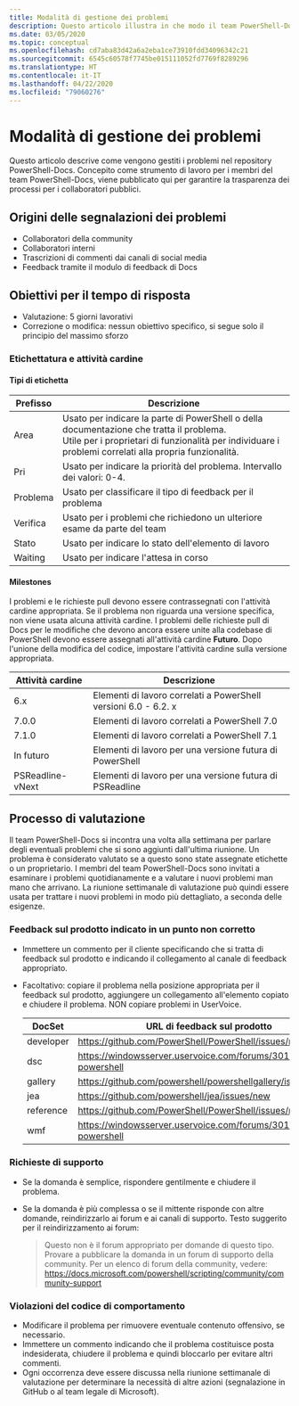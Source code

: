 ```yaml
---
title: Modalità di gestione dei problemi
description: Questo articolo illustra in che modo il team PowerShell-Docs gestisce le richieste pull.
ms.date: 03/05/2020
ms.topic: conceptual
ms.openlocfilehash: cd7aba83d42a6a2eba1ce73910fdd34096342c21
ms.sourcegitcommit: 6545c60578f7745be015111052fd7769f8289296
ms.translationtype: HT
ms.contentlocale: it-IT
ms.lasthandoff: 04/22/2020
ms.locfileid: "79060276"
---
```

# <a name="how-we-manage-issues"></a>Modalità di gestione dei problemi

Questo articolo descrive come vengono gestiti i problemi nel repository PowerShell-Docs. Concepito come strumento di lavoro per i membri del team PowerShell-Docs, viene pubblicato qui per garantire la trasparenza dei processi per i collaboratori pubblici.

## <a name="sources-of-issues"></a>Origini delle segnalazioni dei problemi

- Collaboratori della community
- Collaboratori interni
- Trascrizioni di commenti dai canali di social media
- Feedback tramite il modulo di feedback di Docs

## <a name="response-time-targets"></a>Obiettivi per il tempo di risposta

- Valutazione: 5 giorni lavorativi
- Correzione o modifica: nessun obiettivo specifico, si segue solo il principio del massimo sforzo

### <a name="labeling--milestones"></a>Etichettatura e attività cardine

#### <a name="label-types"></a>Tipi di etichetta

|Prefisso  | Descrizione                                                         |
|------- | --------------------------------------------------------------------|
|Area    | Usato per indicare la parte di PowerShell o della documentazione che tratta il problema.<br>Utile per i proprietari di funzionalità per individuare i problemi correlati alla propria funzionalità.|
|Pri     | Usato per indicare la priorità del problema. Intervallo dei valori: 0-4.        |
|Problema   | Usato per classificare il tipo di feedback per il problema                     |
|Verifica  | Usato per i problemi che richiedono un ulteriore esame da parte del team              |
|Stato  | Usato per indicare lo stato dell'elemento di lavoro                        |
|Waiting | Usato per indicare l'attesa in corso                   |

#### <a name="milestones"></a>Milestones

I problemi e le richieste pull devono essere contrassegnati con l'attività cardine appropriata. Se il problema non riguarda una versione specifica, non viene usata alcuna attività cardine. I problemi delle richieste pull di Docs per le modifiche che devono ancora essere unite alla codebase di PowerShell devono essere assegnati all'attività cardine **Futuro**. Dopo l'unione della modifica del codice, impostare l'attività cardine sulla versione appropriata.

|    Attività cardine     |                    Descrizione                     |
| ---------------- | -------------------------------------------------- |
| 6.x              | Elementi di lavoro correlati a PowerShell versioni 6.0 - 6.2. x |
| 7.0.0            | Elementi di lavoro correlati a PowerShell 7.0               |
| 7.1.0            | Elementi di lavoro correlati a PowerShell 7.1               |
| In futuro           | Elementi di lavoro per una versione futura di PowerShell          |
| PSReadline-vNext | Elementi di lavoro per una versione futura di PSReadline          |

## <a name="triage-process"></a>Processo di valutazione

Il team PowerShell-Docs si incontra una volta alla settimana per parlare degli eventuali problemi che si sono aggiunti dall'ultima riunione. Un problema è considerato valutato se a questo sono state assegnate etichette o un proprietario. I membri del team PowerShell-Docs sono invitati a esaminare i problemi quotidianamente e a valutare i nuovi problemi man mano che arrivano. La riunione settimanale di valutazione può quindi essere usata per trattare i nuovi problemi in modo più dettagliato, a seconda delle esigenze.

### <a name="misplaced-product-feedback"></a>Feedback sul prodotto indicato in un punto non corretto

- Immettere un commento per il cliente specificando che si tratta di feedback sul prodotto e indicando il collegamento al canale di feedback appropriato.
- Facoltativo: copiare il problema nella posizione appropriata per il feedback sul prodotto, aggiungere un collegamento all'elemento copiato e chiudere il problema. NON copiare problemi in UserVoice.

  | DocSet    | URL di feedback sul prodotto                                         |
  | --------- | ------------------------------------------------------------ |
  | developer | https://github.com/PowerShell/PowerShell/issues/new/choose   |
  | dsc       | https://windowsserver.uservoice.com/forums/301869-powershell |
  | gallery   | https://github.com/powershell/powershellgallery/issues/new   |
  | jea       | https://github.com/powershell/jea/issues/new                 |
  | reference | https://github.com/PowerShell/PowerShell/issues/new/choose   |
  | wmf       | https://windowsserver.uservoice.com/forums/301869-powershell |

### <a name="support-requests"></a>Richieste di supporto

- Se la domanda è semplice, rispondere gentilmente e chiudere il problema.
- Se la domanda è più complessa o se il mittente risponde con altre domande, reindirizzarlo ai forum e ai canali di supporto. Testo suggerito per il reindirizzamento ai forum:

    > Questo non è il forum appropriato per domande di questo tipo. Provare a pubblicare la domanda in un forum di supporto della community. Per un elenco di forum della community, vedere: https://docs.microsoft.com/powershell/scripting/community/community-support

### <a name="code-of-conduct-violations"></a>Violazioni del codice di comportamento

- Modificare il problema per rimuovere eventuale contenuto offensivo, se necessario.
- Immettere un commento indicando che il problema costituisce posta indesiderata, chiudere il problema e quindi bloccarlo per evitare altri commenti.
- Ogni occorrenza deve essere discussa nella riunione settimanale di valutazione per determinare la necessità di altre azioni (segnalazione in GitHub o al team legale di Microsoft).
